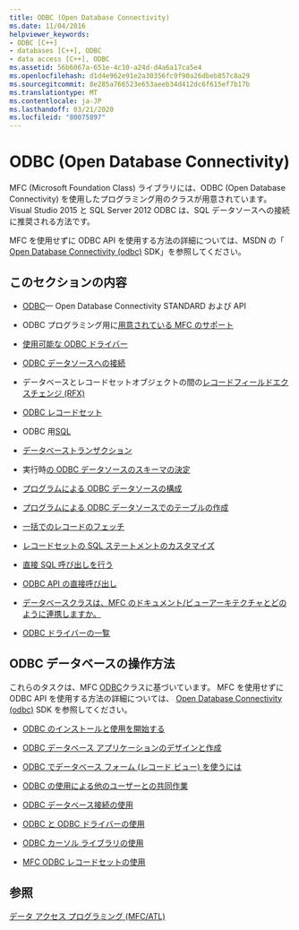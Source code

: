 ```yaml
---
title: ODBC (Open Database Connectivity)
ms.date: 11/04/2016
helpviewer_keywords:
- ODBC [C++]
- databases [C++], ODBC
- data access [C++], ODBC
ms.assetid: 56b6067a-651e-4c10-a24d-d4a6a17ca5e4
ms.openlocfilehash: d1d4e962e91e2a30356fc9f90a26dbeb857c8a29
ms.sourcegitcommit: 8e285a766523e653aeeb34d412dc6f615ef7b17b
ms.translationtype: MT
ms.contentlocale: ja-JP
ms.lasthandoff: 03/21/2020
ms.locfileid: "80075897"
---
```

# <a name="open-database-connectivity-odbc"></a>ODBC (Open Database Connectivity)

MFC (Microsoft Foundation Class) ライブラリには、ODBC (Open Database Connectivity) を使用したプログラミング用のクラスが用意されています。 Visual Studio 2015 と SQL Server 2012 ODBC は、SQL データソースへの接続に推奨される方法です。

MFC を使用せずに ODBC API を使用する方法の詳細については、MSDN の「 [Open Database Connectivity (odbc)](/sql/odbc/microsoft-open-database-connectivity-odbc) SDK」を参照してください。

## <a name="in-this-section"></a>このセクションの内容

- [ODBC](odbc-basics.md)— Open Database Connectivity STANDARD および API

- ODBC プログラミング用に[用意されている MFC のサポート](odbc-and-mfc.md)

- [使用可能な ODBC ドライバー](odbc-driver-list.md)

- [ODBC データソースへの接続](data-source-managing-connections-odbc.md)

- データベースとレコードセットオブジェクトの間の[レコードフィールドエクスチェンジ (RFX)](record-field-exchange-rfx.md)

- [ODBC レコードセット](recordset-odbc.md)

- ODBC 用[SQL](sql.md)

- [データベーストランザクション](transaction-odbc.md)

- 実行時[の ODBC データソースのスキーマの決定](data-source-determining-the-schema-of-the-data-source-odbc.md)

- [プログラムによる ODBC データソースの構成](data-source-programmatically-configuring-an-odbc-data-source.md)

- [プログラムによる ODBC データソースでのテーブルの作成](data-source-programmatically-creating-a-table-in-an-odbc-data-source.md)

- [一括でのレコードのフェッチ](recordset-fetching-records-in-bulk-odbc.md)

- [レコードセットの SQL ステートメントのカスタマイズ](sql-customizing-your-recordsets-sql-statement-odbc.md)

- [直接 SQL 呼び出しを行う](sql-making-direct-sql-calls-odbc.md)

- [ODBC API の直接呼び出し](odbc-calling-odbc-api-functions-directly.md)

- [データベースクラスは、MFC のドキュメント/ビューアーキテクチャとどのように連携しますか。](working-with-documents-and-views.md)

- [ODBC ドライバーの一覧](odbc-driver-list.md)

## <a name="odbc-database-tasks"></a>ODBC データベースの操作方法

これらのタスクは、MFC [ODBC](odbc-basics.md)クラスに基づいています。 MFC を使用せずに ODBC API を使用する方法の詳細については、 [Open Database Connectivity (odbc)](/sql/odbc/microsoft-open-database-connectivity-odbc) SDK を参照してください。

- [ODBC のインストールと使用を開始する](installing-and-getting-started-with-odbc.md)

- [ODBC データベース アプリケーションのデザインと作成](design-and-create-an-odbc-database-application.md)

- [ODBC でデータベース フォーム (レコード ビュー) を使うには](use-database-forms-record-views-with-odbc.md)

- [ODBC の使用による他のユーザーとの共同作業](use-odbc-to-work-with-other-users.md)

- [ODBC データベース接続の使用](work-with-odbc-database-connections.md)

- [ODBC と ODBC ドライバーの使用](work-with-odbc-and-drivers.md)

- [ODBC カーソル ライブラリの使用](use-the-odbc-cursor-library.md)

- [MFC ODBC レコードセットの使用](use-mfc-odbc-recordsets.md)

## <a name="see-also"></a>参照

[データ アクセス プログラミング (MFC/ATL)](../../data/data-access-programming-mfc-atl.md)